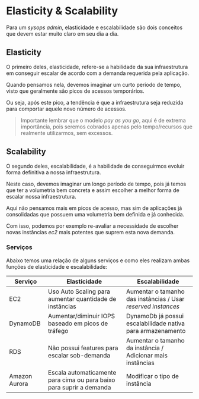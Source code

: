 # Elasticity & Scalability

Para um *sysops admin*, elasticidade e escalabilidade são dois conceitos que devem estar muito claro em seu dia a dia.

## Elasticity

O primeiro deles, elasticidade, refere-se a habilidade da sua infraestrutura em conseguir escalar de acordo com a demanda requerida pela aplicação.

Quando pensamos nela, devemos imaginar um curto período de tempo, visto que geralmente são picos de acessos temporários.

Ou seja, após este pico, a tendência é que a infraestrutura seja reduzida para comportar aquele novo número de acessos.

> Importante lembrar que o modelo *pay as you go*, aqui é de extrema importância, pois seremos cobrados apenas pelo tempo/recursos que realmente utilizarmos, sem excessos.

## Scalability

O segundo deles, escalabilidade, é a habilidade de conseguirmos evoluir forma definitiva a nossa infraestrutura.

Neste caso, devemos imaginar um longo período de tempo, pois já temos que ter a volumetria bem concreta e assim escolher a melhor forma de escalar nossa infraestrutura.

Aqui não pensamos mais em picos de acesso, mas sim de aplicações já consolidadas que possuem uma volumetria bem definida e já conhecida.

Com isso, podemos por exemplo re-avaliar a necessidade de escolher novas instâncias *ec2* mais potentes que suprem esta nova demanda.

### Serviços

Abaixo temos uma relação de alguns serviços e como eles realizam ambas funções de elasticidade e escalabilidade:

| Serviço       | Elasticidade                                                         | Escalabilidade                                                |
| ------------- | -------------------------------------------------------------------- | ------------------------------------------------------------- |
| EC2           | Uso Auto Scaling para aumentar quantidade de instâncias              | Aumentar o tamanho das instâncias / Usar *reserved instances* |
| DynamoDB      | Aumentar/diminuir IOPS baseado em picos de tráfego                   | DynamoDb já possui escalabilidade nativa para armazenamento   |
| RDS           | Não possui features para escalar sob-demanda                         | Aumentar o tamanho da instância / Adicionar mais instâncias   |
| Amazon Aurora | Escala automaticamente para cima ou para baixo para suprir a demanda | Modificar o tipo de instância                                 |
